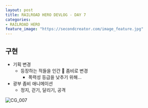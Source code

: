 ```yaml
---
layout: post
title: RAILROAD HERO DEVLOG - DAY 7
categories:
- RAILROAD HERO
feature_image: "https://secondcreator.com/image_feature.jpg"
---
```


## 구현
- 기획 변경
  - 등장하는 적들을 인간  좀비로 변경
    - 폭력성 등급을 낮추기 위해…
- 광부 좀비 애니메이션
  - 정지, 걷기, 달리기, 공격

![CG_007](https://secondcreator.com/blog/imgs/CG_007.PNG)
